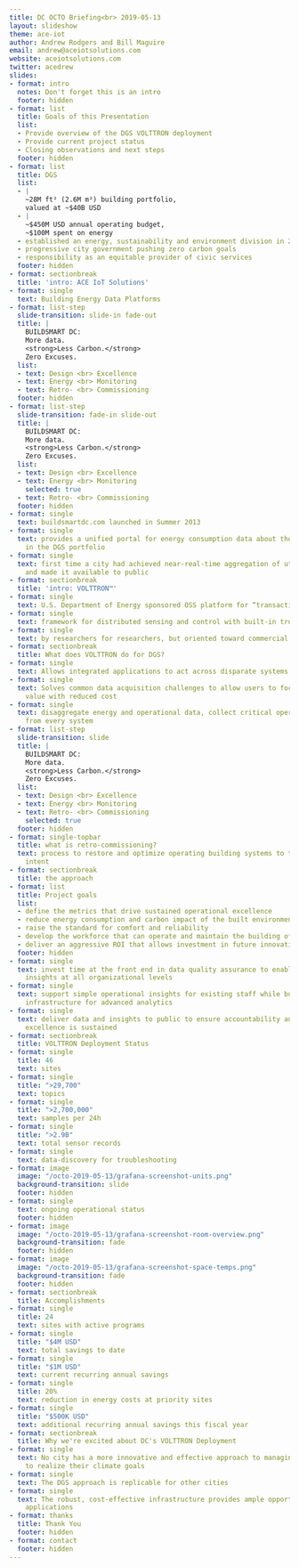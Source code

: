 ```yaml
---
title: DC OCTO Briefing<br> 2019-05-13
layout: slideshow
theme: ace-iot
author: Andrew Rodgers and Bill Maguire
email: andrew@aceiotsolutions.com
website: aceiotsolutions.com
twitter: acedrew
slides:
- format: intro
  notes: Don't forget this is an intro
  footer: hidden
- format: list
  title: Goals of this Presentation
  list:
  - Provide overview of the DGS VOLTTRON deployment
  - Provide current project status
  - Closing observations and next steps
  footer: hidden
- format: list
  title: DGS
  list:
  - |
    ~28M ft² (2.6M m²) building portfolio,
    valued at ~$40B USD
  - |
    ~$450M USD annual operating budget,
    ~$100M spent on energy
  - established an energy, sustainability and environment division in 2012
  - progressive city government pushing zero carbon goals
  - responsibility as an equitable provider of civic services
  footer: hidden
- format: sectionbreak
  title: 'intro: ACE IoT Solutions'
- format: single
  text: Building Energy Data Platforms
- format: list-step
  slide-transition: slide-in fade-out
  title: |
    BUILDSMART DC:
    More data.
    <strong>Less Carbon.</strong>
    Zero Excuses.
  list:
  - text: Design <br> Excellence
  - text: Energy <br> Monitoring
  - text: Retro- <br> Commissioning
  footer: hidden
- format: list-step
  slide-transition: fade-in slide-out
  title: |
    BUILDSMART DC:
    More data.
    <strong>Less Carbon.</strong>
    Zero Excuses.
  list:
  - text: Design <br> Excellence
  - text: Energy <br> Monitoring
    selected: true
  - text: Retro- <br> Commissioning
  footer: hidden
- format: single
  text: buildsmartdc.com launched in Summer 2013
- format: single
  text: provides a unified portal for energy consumption data about the ~400 buildings
    in the DGS portfolio
- format: single
  text: first time a city had achieved near-real-time aggregation of utility data
    and made it available to public
- format: sectionbreak
  title: 'intro: VOLTTRON™'
- format: single
  text: U.S. Department of Energy sponsored OSS platform for “transactional energy”
- format: single
  text: framework for distributed sensing and control with built-in trust and security
- format: single
  text: by researchers for researchers, but oriented toward commercial adoption
- format: sectionbreak
  title: What does VOLTTRON do for DGS?
- format: single
  text: Allows integrated applications to act across disparate systems and protocols
- format: single
  text: Solves common data acquisition challenges to allow users to focus on business
    value with reduced cost
- format: single
  text: disaggregate energy and operational data, collect critical operational state
    from every system
- format: list-step
  slide-transition: slide
  title: |
    BUILDSMART DC:
    More data.
    <strong>Less Carbon.</strong>
    Zero Excuses.
  list:
  - text: Design <br> Excellence
  - text: Energy <br> Monitoring
  - text: Retro- <br> Commissioning
    selected: true
  footer: hidden
- format: single-topbar
  title: what is retro-commissioning?
  text: process to restore and optimize operating building systems to their design
    intent
- format: sectionbreak
  title: the approach
- format: list
  title: Project goals
  list:
  - define the metrics that drive sustained operational excellence
  - reduce energy consumption and carbon impact of the built environment
  - raise the standard for comfort and reliability
  - develop the workforce that can operate and maintain the building of the future
  - deliver an aggressive ROI that allows investment in future innovations
  footer: hidden
- format: single
  text: invest time at the front end in data quality assurance to enable actionable
    insights at all organizational levels
- format: single
  text: support simple operational insights for existing staff while building out
    infrastructure for advanced analytics
- format: single
  text: deliver data and insights to public to ensure accountability and operational
    excellence is sustained
- format: sectionbreak
  title: VOLTTRON Deployment Status
- format: single
  title: 46
  text: sites
- format: single
  title: ">29,700"
  text: topics
- format: single
  title: ">2,700,000"
  text: samples per 24h
- format: single
  title: ">2.9B"
  text: total sensor records
- format: single
  text: data-discovery for troubleshooting
- format: image
  image: "/octo-2019-05-13/grafana-screenshot-units.png"
  background-transition: slide
  footer: hidden
- format: single
  text: ongoing operational status
  footer: hidden
- format: image
  image: "/octo-2019-05-13/grafana-screenshot-room-overview.png"
  background-transition: fade
  footer: hidden
- format: image
  image: "/octo-2019-05-13/grafana-screenshot-space-temps.png"
  background-transition: fade
  footer: hidden
- format: sectionbreak
  title: Accomplishments
- format: single
  title: 24
  text: sites with active programs
- format: single
  title: "$4M USD"
  text: total savings to date
- format: single
  title: "$1M USD"
  text: current recurring annual savings
- format: single
  title: 20%
  text: reduction in energy costs at priority sites
- format: single
  title: "$500K USD"
  text: additional recurring annual savings this fiscal year
- format: sectionbreak
  title: Why we're excited about DC's VOLTTRON Deployment
- format: single
  text: No city has a more innovative and effective approach to managing energy data
    to realize their climate goals
- format: single
  text: The DGS approach is replicable for other cities
- format: single
  text: The robust, cost-effective infrastructure provides ample opportunity for future
    applications
- format: thanks
  title: Thank You
  footer: hidden
- format: contact
  footer: hidden
---
```


